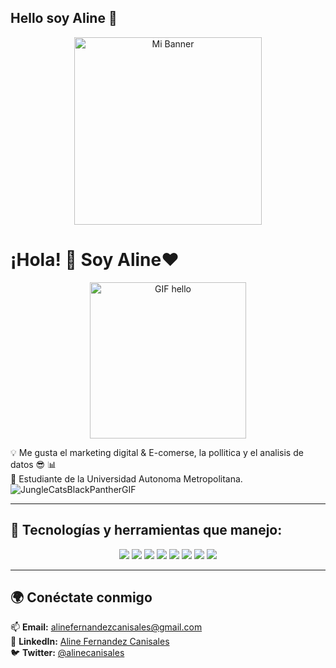 ## Hello soy  Aline 👋
<p align="center">
  <img src="https://www.clipartmax.com/png/middle/474-4744556_bt21shooky-sticker-bt21-shooky.png" alt="Mi Banner" width="300px">
</p>

# ¡Hola! 👋 Soy  Aline❤️  
<p align="center">
  <img src="https://i.pinimg.com/originals/70/d8/8e/70d88ec654be81fc2243de055a16c6ad.gif" alt="GIF hello" width="250px">
</p>

💡 Me gusta el marketing digital & E-comerse, la pollitica y el analisis de datos 😎 📊  
📍 Estudiante de la Universidad Autonoma Metropolitana. ![JungleCatsBlackPantherGIF](https://github.com/user-attachments/assets/28e768a9-80e9-495d-8789-f37101683857)
 

---

## 🌟 Tecnologías y herramientas que manejo:  
<p align="center">
  <img src="https://img.shields.io/badge/Microsoft_Word-2B579A?style=for-the-badge&logo=microsoft-word&logoColor=white"/>
  <img src="https://img.shields.io/badge/Microsoft_Excel-217346?style=for-the-badge&logo=microsoft-excel&logoColor=white"/>
  <img src="https://img.shields.io/badge/Microsoft_PowerPoint-B7472A?style=for-the-badge&logo=microsoft-powerpoint&logoColor=white"/>
  <img src="https://img.shields.io/badge/Visual_Studio-5C2D91?style=for-the-badge&logo=visual-studio&logoColor=white"/>
  <img src="https://img.shields.io/badge/Adobe_Creative_Cloud-DA1F26?style=for-the-badge&logo=adobe-creative-cloud&logoColor=white"/>
  <img src="https://img.shields.io/badge/HTML5-E34F26?style=for-the-badge&logo=html5&logoColor=white"/>
  <img src="https://img.shields.io/badge/Diseño_Web-000000?style=for-the-badge&logo=wordpress&logoColor=white"/>
  <img src="https://img.shields.io/badge/Inglés_Básico-007ACC?style=for-the-badge&logo=google-translate&logoColor=white"/>
</p>

---
## 🌍 Conéctate conmigo  
📫 **Email:** [alinefernandezcanisales@gmail.com](mailto:alinefernandezcanisales@gmail.com)  
💼 **LinkedIn:** [Aline Fernandez Canisales](https://www.linkedin.com/in/aline-fernandez-canisales-5449702b5)  
🐦 **Twitter:** [@alinecanisales](https://x.com/alinecanisales?t=BZmgvRgfwY3_nTAE798U9g&s=08)  
